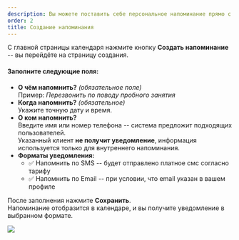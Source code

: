```yaml
---
description: Вы можете поставить себе персональное напоминание прямо с календаря.
order: 2
title: Создание напоминания
---
```


С главной страницы календаря нажмите кнопку **Создать напоминание** -- вы перейдёте на страницу создания.

#### Заполните следующие поля:

-  **О чём напомнить?** *(обязательное поле)*\
   Пример: *Перезвонить по поводу пробного занятия*
-  **Когда напомнить?** *(обязательное)*\
   Укажите точную дату и время.
-  **О ком напомнить?**\
   Введите имя или номер телефона -- система предложит подходящих пользователей.\
   Указанный клиент **не получит уведомление**, информация используется только для внутреннего напоминания.
-  **Форматы уведомления:**
   -  ✅ Напомнить по SMS -- будет отправлено платное смс согласно тарифу
   -  ✅ Напомнить по Email -- при условии, что email указан в вашем профиле

После заполнения нажмите **Сохранить**.\
Напоминание отобразится в календаре, и вы получите уведомление в выбранном формате.

![](./image%20(128).png)